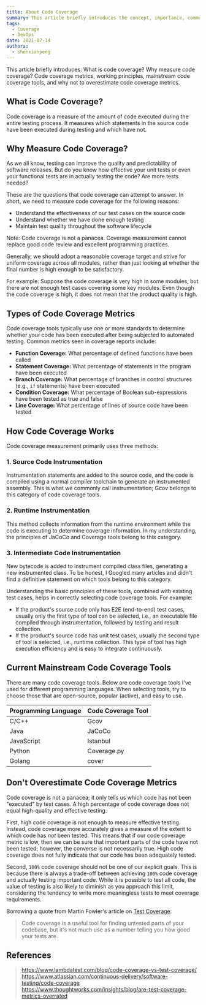 ```yaml
---
title: About Code Coverage
summary: This article briefly introduces the concept, importance, common metrics, working principle, and mainstream tools of code coverage, emphasizing that code coverage metrics should not be over-relied upon.
tags:
  - Coverage
  - DevOps
date: 2021-07-14
authors:
  - shenxianpeng
---
```


This article briefly introduces: What is code coverage? Why measure code coverage? Code coverage metrics, working principles, mainstream code coverage tools, and why not to overestimate code coverage metrics.

## What is Code Coverage?

Code coverage is a measure of the amount of code executed during the entire testing process. It measures which statements in the source code have been executed during testing and which have not.


## Why Measure Code Coverage?

As we all know, testing can improve the quality and predictability of software releases. But do you know how effective your unit tests or even your functional tests are in actually testing the code? Are more tests needed?

These are the questions that code coverage can attempt to answer. In short, we need to measure code coverage for the following reasons:

* Understand the effectiveness of our test cases on the source code
* Understand whether we have done enough testing
* Maintain test quality throughout the software lifecycle

Note: Code coverage is not a panacea. Coverage measurement cannot replace good code review and excellent programming practices.

Generally, we should adopt a reasonable coverage target and strive for uniform coverage across all modules, rather than just looking at whether the final number is high enough to be satisfactory.

For example: Suppose the code coverage is very high in some modules, but there are not enough test cases covering some key modules. Even though the code coverage is high, it does not mean that the product quality is high.

## Types of Code Coverage Metrics

Code coverage tools typically use one or more standards to determine whether your code has been executed after being subjected to automated testing. Common metrics seen in coverage reports include:

* **Function Coverage:** What percentage of defined functions have been called
* **Statement Coverage:** What percentage of statements in the program have been executed
* **Branch Coverage:** What percentage of branches in control structures (e.g., `if` statements) have been executed
* **Condition Coverage:** What percentage of Boolean sub-expressions have been tested as true and false
* **Line Coverage:** What percentage of lines of source code have been tested


## How Code Coverage Works

Code coverage measurement primarily uses three methods:

### 1. Source Code Instrumentation

Instrumentation statements are added to the source code, and the code is compiled using a normal compiler toolchain to generate an instrumented assembly. This is what we commonly call instrumentation; Gcov belongs to this category of code coverage tools.

### 2. Runtime Instrumentation

This method collects information from the runtime environment while the code is executing to determine coverage information. In my understanding, the principles of JaCoCo and Coverage tools belong to this category.

### 3. Intermediate Code Instrumentation

New bytecode is added to instrument compiled class files, generating a new instrumented class. To be honest, I Googled many articles and didn't find a definitive statement on which tools belong to this category.


Understanding the basic principles of these tools, combined with existing test cases, helps in correctly selecting code coverage tools. For example:

* If the product's source code only has E2E (end-to-end) test cases, usually only the first type of tool can be selected, i.e., an executable file compiled through instrumentation, followed by testing and result collection.
* If the product's source code has unit test cases, usually the second type of tool is selected, i.e., runtime collection. This type of tool has high execution efficiency and is easy to integrate continuously.

## Current Mainstream Code Coverage Tools

There are many code coverage tools. Below are code coverage tools I've used for different programming languages. When selecting tools, try to choose those that are open-source, popular (active), and easy to use.

| Programming Language | Code Coverage Tool |
| ----------- | ----------- |
| C/C++ | Gcov |
| Java | JaCoCo |
| JavaScript | Istanbul |
| Python | Coverage.py |
| Golang | cover |

## Don't Overestimate Code Coverage Metrics

Code coverage is not a panacea; it only tells us which code has not been "executed" by test cases. A high percentage of code coverage does not equal high-quality and effective testing.

First, high code coverage is not enough to measure effective testing. Instead, code coverage more accurately gives a measure of the extent to which code has *not* been tested. This means that if our code coverage metric is low, then we can be sure that important parts of the code have not been tested; however, the converse is not necessarily true.  High code coverage does not fully indicate that our code has been adequately tested.

Second, `100%` code coverage should not be one of our explicit goals. This is because there is always a trade-off between achieving `100%` code coverage and actually testing important code. While it is possible to test all code, the value of testing is also likely to diminish as you approach this limit, considering the tendency to write more meaningless tests to meet coverage requirements.

Borrowing a quote from Martin Fowler's article on [Test Coverage](https://www.martinfowler.com/bliki/TestCoverage.html):

> Code coverage is a useful tool for finding untested parts of your codebase, but it's not much use as a number telling you how good your tests are.

## References

> https://www.lambdatest.com/blog/code-coverage-vs-test-coverage/
> https://www.atlassian.com/continuous-delivery/software-testing/code-coverage
> https://www.thoughtworks.com/insights/blog/are-test-coverage-metrics-overrated